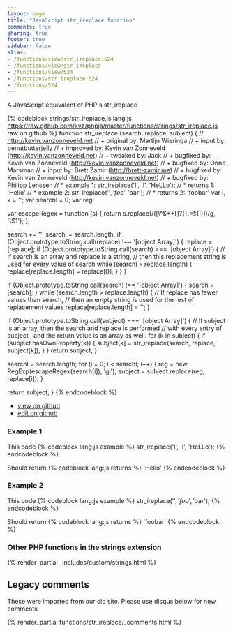 ```yaml
---
layout: page
title: "JavaScript str_ireplace function"
comments: true
sharing: true
footer: true
sidebar: false
alias:
- /functions/view/str_ireplace:524
- /functions/view/str_ireplace
- /functions/view/524
- /functions/str_ireplace:524
- /functions/524
---
```

<!-- Generated by Rakefile:build -->
A JavaScript equivalent of PHP's str_ireplace

{% codeblock strings/str_ireplace.js lang:js https://raw.github.com/kvz/phpjs/master/functions/strings/str_ireplace.js raw on github %}
function str_ireplace (search, replace, subject) {
  // http://kevin.vanzonneveld.net
  // +   original by: Martijn Wieringa
  // +      input by: penutbutterjelly
  // +   improved by: Kevin van Zonneveld (http://kevin.vanzonneveld.net)
  // +    tweaked by: Jack
  // +   bugfixed by: Kevin van Zonneveld (http://kevin.vanzonneveld.net)
  // +   bugfixed by: Onno Marsman
  // +      input by: Brett Zamir (http://brett-zamir.me)
  // +   bugfixed by: Kevin van Zonneveld (http://kevin.vanzonneveld.net)
  // +   bugfixed by: Philipp Lenssen
  // *     example 1: str_ireplace('l', 'l', 'HeLLo');
  // *     returns 1: 'Hello'
  // *     example 2: str_ireplace('$', 'foo', '$bar');
  // *     returns 2: 'foobar'
  var i, k = '';
  var searchl = 0;
  var reg;

  var escapeRegex = function (s) {
    return s.replace(/([\\\^\$*+\[\]?{}.=!:(|)])/g, '\\$1');
  };

  search += '';
  searchl = search.length;
  if (Object.prototype.toString.call(replace) !== '[object Array]') {
    replace = [replace];
    if (Object.prototype.toString.call(search) === '[object Array]') {
      // If search is an array and replace is a string,
      // then this replacement string is used for every value of search
      while (searchl > replace.length) {
        replace[replace.length] = replace[0];
      }
    }
  }

  if (Object.prototype.toString.call(search) !== '[object Array]') {
    search = [search];
  }
  while (search.length > replace.length) {
    // If replace has fewer values than search,
    // then an empty string is used for the rest of replacement values
    replace[replace.length] = '';
  }

  if (Object.prototype.toString.call(subject) === '[object Array]') {
    // If subject is an array, then the search and replace is performed
    // with every entry of subject , and the return value is an array as well.
    for (k in subject) {
      if (subject.hasOwnProperty(k)) {
        subject[k] = str_ireplace(search, replace, subject[k]);
      }
    }
    return subject;
  }

  searchl = search.length;
  for (i = 0; i < searchl; i++) {
    reg = new RegExp(escapeRegex(search[i]), 'gi');
    subject = subject.replace(reg, replace[i]);
  }

  return subject;
}
{% endcodeblock %}

 - [view on github](https://github.com/kvz/phpjs/blob/master/functions/strings/str_ireplace.js)
 - [edit on github](https://github.com/kvz/phpjs/edit/master/functions/strings/str_ireplace.js)

### Example 1
This code
{% codeblock lang:js example %}
str_ireplace('l', 'l', 'HeLLo');
{% endcodeblock %}

Should return
{% codeblock lang:js returns %}
'Hello'
{% endcodeblock %}

### Example 2
This code
{% codeblock lang:js example %}
str_ireplace('$', 'foo', '$bar');
{% endcodeblock %}

Should return
{% codeblock lang:js returns %}
'foobar'
{% endcodeblock %}


### Other PHP functions in the strings extension
{% render_partial _includes/custom/strings.html %}
## Legacy comments
These were imported from our old site. Please use disqus below for new comments
<div style="overflow-y: scroll; max-height: 500px;">
{% render_partial functions/str_ireplace/_comments.html %}
</div>
